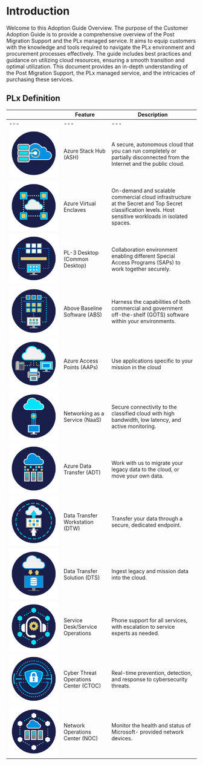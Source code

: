 # Introduction
Welcome to this Adoption Guide Overview. The purpose of the Customer Adoption Guide is to provide a comprehensive overview of the Post Migration Support and the PLx managed service. It aims to equip customers with the knowledge and tools required to navigate the PLx environment and procurement processes effectively. The guide includes best practices and guidance on utilizing cloud resources, ensuring a smooth transition and optimal utilization. This document provides an in-depth understanding of the Post Migration Support, the PLx managed service, and the intricacies of purchasing these services.

## PLx Definition
| | Feature | Description |
|---|---|---|
|---|---|---|
| ![image][AzureStackHub] | Azure Stack Hub (ASH)​ | A secure, autonomous cloud that you can run completely or partially disconnected from the Internet and the public cloud. |
| ![image][VirtualEnclaves] | Azure Virtual Enclaves​ | On-demand and scalable commercial cloud infrastructure at the Secret and Top Secret classification levels. Host sensitive workloads in isolated spaces. |
| ![image][CommonDesktop] | PL-3 Desktop (Common Desktop) | Collaboration environment enabling different Special Access Programs (SAPs) to work together securely. |
| ![image][Abs] | Above Baseline Software (ABS) | Harness the capabilities of both commercial and government off-the-shelf (GOTS) software within your environments. |
| ![image][AAPs] | Azure Access Points (AAPs)​ | Use applications specific to your mission in the cloud |
| ![image][NaaS] | Networking as a Service (NaaS)​ | Secure connectivity to the classified cloud with high bandwidth, low latency, and active monitoring. |
| ![image][ADT] | Azure Data Transfer (ADT) | Work with us to migrate your legacy data to the cloud, or move your own data. |
| ![image][DTW] | Data Transfer Workstation (DTW)​ | Transfer your data through a secure, dedicated endpoint. |
| ![image][DTS] | Data Transfer Solution (DTS) | Ingest legacy and mission data into the cloud. |
| ![image][SDSO] | Service Desk/Service Operations​ | Phone support for all services, with escalation to service experts as needed. |
| ![image][CTOC] | Cyber Threat Operations Center (CTOC) | Real-time prevention, detection, and response to cybersecurity threats. |
| ![image][NOC] | Network Operations Center (NOC)​ | Monitor the health and status of Microsoft- provided network devices. |



[AzureStackHub]: /images/introduction/AzureStackHub.png  
[VirtualEnclaves]: /images/introduction/Mission-VirtualEnclaves.png
[CommonDesktop]: /images/introduction/Service%20Catalog%20v2_Desktop.png
[Abs]: /images/introduction/Service%20Catalog%20v2_Above%20Baseline%20Software.png
[AAPs]: /images/introduction/Service%20Catalog%20v2_Access%20Points.png
[Naas]: /images/introduction/Service%20Catalog%20v2_Network%20as%20a%20Service.png
[ADT]: /images/introduction/Service%20Catalog%20v2_Data%20Transfer.png
[DTW]: /images/introduction/Service%20Catalog%20v2_Data%20Transfer%20Workstation.png
[DTS]: /images/introduction/Service%20Catalog%20v2_Data%20Movement.png
[SDSO]: /images/introduction/Service%20Catalog%20v2_Service%20Desk.png
[CTOC]: /images/introduction/Service%20Catalog%20v2_ACyber.png
[NOC]: /images/introduction/Service%20Catalog%20v2_SD%20WAN.png
 